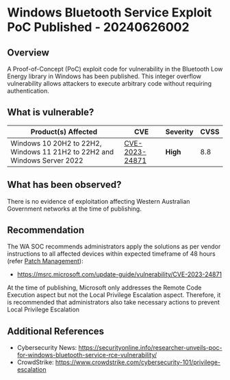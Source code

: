 # Windows Bluetooth Service Exploit PoC Published - 20240626002

## Overview

A Proof-of-Concept (PoC) exploit code for vulnerability in the Bluetooth Low Energy library in Windows has been published. This integer overflow vulnerability allows attackers to execute arbitrary code without requiring authentication.

## What is vulnerable?

| Product(s) Affected                                                      | CVE                                                               | Severity | CVSS |
| ------------------------------------------------------------------------ | ----------------------------------------------------------------- | -------- | ---- |
| Windows 10 20H2 to 22H2, Windows 11 21H2 to 22H2 and Windows Server 2022 | [CVE-2023-24871](https://nvd.nist.gov/vuln/detail/CVE-2023-24871) | **High** | 8.8  |

## What has been observed?

There is no evidence of exploitation affecting Western Australian Government networks at the time of publishing.

## Recommendation

The WA SOC recommends administrators apply the solutions as per vendor instructions to all affected devices within expected timeframe of 48 hours (refer [Patch Management](../guidelines/patch-management.md)):

- <https://msrc.microsoft.com/update-guide/vulnerability/CVE-2023-24871>

At the time of publishing, Microsoft only addresses the Remote Code Execution aspect but not the Local Privilege Escalation aspect. Therefore, it is recommended that administrators also take necessary actions to prevent Local Privilege Escalation

## Additional References

- Cybersecurity News: <https://securityonline.info/researcher-unveils-poc-for-windows-bluetooth-service-rce-vulnerability/>
- CrowdStrike: <https://www.crowdstrike.com/cybersecurity-101/privilege-escalation>
